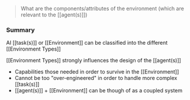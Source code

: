 > What are the components/attributes of the environment (which are relevant to the [[agent(s)]])
### Summary
AI [[task(s)]] or [[Environment]] can be classified into the different [[Environment Types]]

[[Environment Types]] strongly influences the design of the [[agent(s)]]
- Capabilities those needed in order to survive in the [[Environment]]
- Cannot be too "over-engineered" in order to handle more complex [[task(s)]]
- [[agent(s)]] + [[Environment]] can be though of as a coupled system